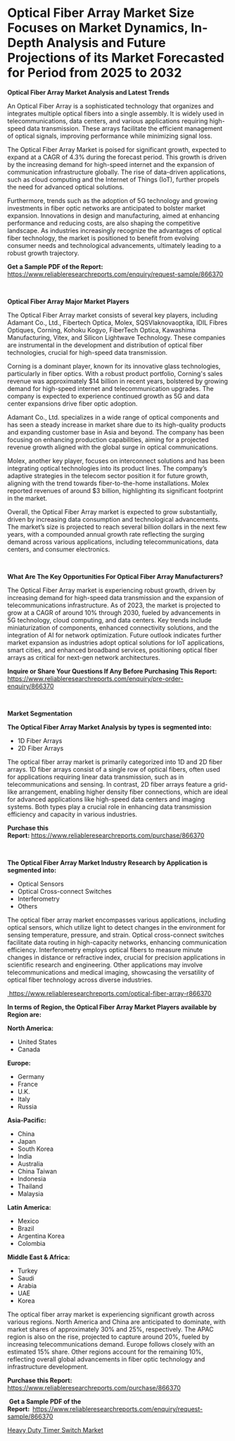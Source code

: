 <p><h1>Optical Fiber Array Market Size Focuses on Market Dynamics, In-Depth Analysis and Future Projections of its Market Forecasted for Period from 2025 to 2032</h1></p><p><strong>Optical Fiber Array Market Analysis and Latest Trends</strong></p>
<p><p>An Optical Fiber Array is a sophisticated technology that organizes and integrates multiple optical fibers into a single assembly. It is widely used in telecommunications, data centers, and various applications requiring high-speed data transmission. These arrays facilitate the efficient management of optical signals, improving performance while minimizing signal loss.</p><p>The Optical Fiber Array Market is poised for significant growth, expected to expand at a CAGR of 4.3% during the forecast period. This growth is driven by the increasing demand for high-speed internet and the expansion of communication infrastructure globally. The rise of data-driven applications, such as cloud computing and the Internet of Things (IoT), further propels the need for advanced optical solutions. </p><p>Furthermore, trends such as the adoption of 5G technology and growing investments in fiber optic networks are anticipated to bolster market expansion. Innovations in design and manufacturing, aimed at enhancing performance and reducing costs, are also shaping the competitive landscape. As industries increasingly recognize the advantages of optical fiber technology, the market is positioned to benefit from evolving consumer needs and technological advancements, ultimately leading to a robust growth trajectory.</p></p>
<p><strong>Get a Sample PDF of the Report:&nbsp;</strong> <a href="https://www.reliableresearchreports.com/enquiry/request-sample/866370?utm_campaign=2109&utm_medium=2&utm_source=Github&utm_content=ia&utm_term=11022025&utm_id=optical-fiber-array">https://www.reliableresearchreports.com/enquiry/request-sample/866370</a></p>
<p>&nbsp;</p>
<p><strong>Optical Fiber Array Major Market Players</strong></p>
<p><p>The Optical Fiber Array market consists of several key players, including Adamant Co., Ltd., Fibertech Optica, Molex, SQSVlaknovaoptika, IDIL Fibres Optiques, Corning, Kohoku Kogyo, FiberTech Optica, Kawashima Manufacturing, Vitex, and Silicon Lightwave Technology. These companies are instrumental in the development and distribution of optical fiber technologies, crucial for high-speed data transmission.</p><p>Corning is a dominant player, known for its innovative glass technologies, particularly in fiber optics. With a robust product portfolio, Corning's sales revenue was approximately $14 billion in recent years, bolstered by growing demand for high-speed internet and telecommunication upgrades. The company is expected to experience continued growth as 5G and data center expansions drive fiber optic adoption.</p><p>Adamant Co., Ltd. specializes in a wide range of optical components and has seen a steady increase in market share due to its high-quality products and expanding customer base in Asia and beyond. The company has been focusing on enhancing production capabilities, aiming for a projected revenue growth aligned with the global surge in optical communications.</p><p>Molex, another key player, focuses on interconnect solutions and has been integrating optical technologies into its product lines. The company’s adaptive strategies in the telecom sector position it for future growth, aligning with the trend towards fiber-to-the-home installations. Molex reported revenues of around $3 billion, highlighting its significant footprint in the market.</p><p>Overall, the Optical Fiber Array market is expected to grow substantially, driven by increasing data consumption and technological advancements. The market’s size is projected to reach several billion dollars in the next few years, with a compounded annual growth rate reflecting the surging demand across various applications, including telecommunications, data centers, and consumer electronics.</p></p>
<p>&nbsp;</p>
<p><strong>What Are The Key Opportunities For Optical Fiber Array Manufacturers?</strong></p>
<p><p>The Optical Fiber Array market is experiencing robust growth, driven by increasing demand for high-speed data transmission and the expansion of telecommunications infrastructure. As of 2023, the market is projected to grow at a CAGR of around 10% through 2030, fueled by advancements in 5G technology, cloud computing, and data centers. Key trends include miniaturization of components, enhanced connectivity solutions, and the integration of AI for network optimization. Future outlook indicates further market expansion as industries adopt optical solutions for IoT applications, smart cities, and enhanced broadband services, positioning optical fiber arrays as critical for next-gen network architectures.</p></p>
<p><strong>Inquire or Share Your Questions If Any Before Purchasing This Report:</strong> <a href="https://www.reliableresearchreports.com/enquiry/pre-order-enquiry/866370?utm_campaign=2109&utm_medium=2&utm_source=Github&utm_content=ia&utm_term=11022025&utm_id=optical-fiber-array">https://www.reliableresearchreports.com/enquiry/pre-order-enquiry/866370</a></p>
<p>&nbsp;</p>
<p><strong>Market Segmentation</strong></p>
<p><strong>The Optical Fiber Array Market Analysis by types is segmented into:</strong></p>
<p><ul><li>1D Fiber Arrays</li><li>2D Fiber Arrays</li></ul></p>
<p><p>The optical fiber array market is primarily categorized into 1D and 2D fiber arrays. 1D fiber arrays consist of a single row of optical fibers, often used for applications requiring linear data transmission, such as in telecommunications and sensing. In contrast, 2D fiber arrays feature a grid-like arrangement, enabling higher density fiber connections, which are ideal for advanced applications like high-speed data centers and imaging systems. Both types play a crucial role in enhancing data transmission efficiency and capacity in various industries.</p></p>
<p><strong>Purchase this Report:&nbsp;</strong><a href="https://www.reliableresearchreports.com/purchase/866370?utm_campaign=2109&utm_medium=2&utm_source=Github&utm_content=ia&utm_term=11022025&utm_id=optical-fiber-array">https://www.reliableresearchreports.com/purchase/866370</a></p>
<p>&nbsp;</p>
<p><strong>The Optical Fiber Array Market Industry Research by Application is segmented into:</strong></p>
<p><ul><li>Optical Sensors</li><li>Optical Cross-connect Switches</li><li>Interferometry</li><li>Others</li></ul></p>
<p><p>The optical fiber array market encompasses various applications, including optical sensors, which utilize light to detect changes in the environment for sensing temperature, pressure, and strain. Optical cross-connect switches facilitate data routing in high-capacity networks, enhancing communication efficiency. Interferometry employs optical fibers to measure minute changes in distance or refractive index, crucial for precision applications in scientific research and engineering. Other applications may involve telecommunications and medical imaging, showcasing the versatility of optical fiber technology across diverse industries.</p></p>
<p><a href="https://www.reliableresearchreports.com/optical-fiber-array-r866370?utm_campaign=2109&utm_medium=2&utm_source=Github&utm_content=ia&utm_term=11022025&utm_id=optical-fiber-array">&nbsp;https://www.reliableresearchreports.com/optical-fiber-array-r866370</a></p>
<p><strong>In terms of Region, the Optical Fiber Array Market Players available by Region are:</strong></p>
<p>
    <p> <strong> North America: </strong>
        <ul>
            <li>United States</li>
            <li>Canada</li>
        </ul>
        </p> 
    <p> <strong> Europe: </strong>
        <ul>
            <li>Germany</li>
            <li>France</li>
            <li>U.K.</li>
            <li>Italy</li>
            <li>Russia</li>
        </ul>
        </p> 
    <p> <strong> Asia-Pacific: </strong>
        <ul>
            <li>China</li>
            <li>Japan</li>
            <li>South Korea</li>
            <li>India</li>
            <li>Australia</li>
            <li>China Taiwan</li>
            <li>Indonesia</li>
            <li>Thailand</li>
            <li>Malaysia</li>
        </ul>
        </p> 
    <p> <strong> Latin America: </strong>
        <ul>
            <li>Mexico</li>
            <li>Brazil</li>
            <li>Argentina Korea</li>
            <li>Colombia</li>
        </ul>
        </p> 
    <p> <strong> Middle East & Africa: </strong>
        <ul>
            <li>Turkey</li>
            <li>Saudi</li>
            <li>Arabia</li>
            <li>UAE</li>
            <li>Korea</li>
        </ul>
    </p>
    </p>
<p><p>The optical fiber array market is experiencing significant growth across various regions. North America and China are anticipated to dominate, with market shares of approximately 30% and 25%, respectively. The APAC region is also on the rise, projected to capture around 20%, fueled by increasing telecommunications demand. Europe follows closely with an estimated 15% share. Other regions account for the remaining 10%, reflecting overall global advancements in fiber optic technology and infrastructure development.</p></p>
<p><strong>Purchase this Report: </strong><a href="https://www.reliableresearchreports.com/purchase/866370?utm_campaign=2109&utm_medium=2&utm_source=Github&utm_content=ia&utm_term=11022025&utm_id=optical-fiber-array">https://www.reliableresearchreports.com/purchase/866370</a></p>
<p>&nbsp;<strong>Get a Sample PDF of the Report:&nbsp;&nbsp;</strong><a href="https://www.reliableresearchreports.com/enquiry/request-sample/866370?utm_campaign=2109&utm_medium=2&utm_source=Github&utm_content=ia&utm_term=11022025&utm_id=optical-fiber-array">https://www.reliableresearchreports.com/enquiry/request-sample/866370</a></p>
<p><strong></strong></p>
<p><p><a href="https://github.com/MonroeBullock54/Market-Research-Report-List-1/blob/main/heavy-duty-timer-switch-market.md?utm_campaign=2109&utm_medium=2&utm_source=Github&utm_content=ia&utm_term=11022025&utm_id=optical-fiber-array">Heavy Duty Timer Switch Market</a></p></p>